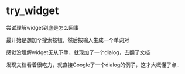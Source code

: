 # try_widget

尝试理解widget到底是怎么回事


最开始是想加个搜索按钮，然后按输入生成一个单词对


感觉没理解widget无从下手，就现加了一个dialog，去翻了文档


发现文档看着很吃力，就直接Google了一个dialog的例子，这才大概懂了点..

